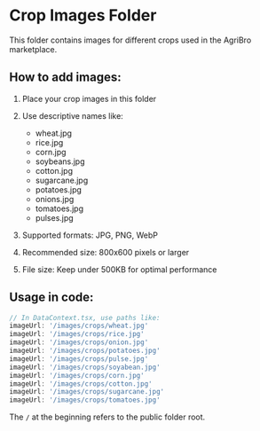 # Crop Images Folder

This folder contains images for different crops used in the AgriBro marketplace.

## How to add images:

1. Place your crop images in this folder
2. Use descriptive names like:
   - wheat.jpg
   - rice.jpg
   - corn.jpg
   - soybeans.jpg
   - cotton.jpg
   - sugarcane.jpg
   - potatoes.jpg
   - onions.jpg
   - tomatoes.jpg
   - pulses.jpg

3. Supported formats: JPG, PNG, WebP
4. Recommended size: 800x600 pixels or larger
5. File size: Keep under 500KB for optimal performance

## Usage in code:
```javascript
// In DataContext.tsx, use paths like:
imageUrl: '/images/crops/wheat.jpg'
imageUrl: '/images/crops/rice.jpg'
imageUrl: '/images/crops/onion.jpg'
imageUrl: '/images/crops/potatoes.jpg'
imageUrl: '/images/crops/pulse.jpg'
imageUrl: '/images/crops/soyabean.jpg'
imageUrl: '/images/crops/corn.jpg'
imageUrl: '/images/crops/cotton.jpg'
imageUrl: '/images/crops/sugarcane.jpg'
imageUrl: '/images/crops/tomatoes.jpg'
```

The `/` at the beginning refers to the public folder root. 